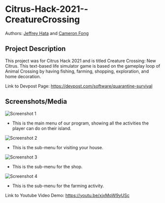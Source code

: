# Citrus-Hack-2021--CreatureCrossing
Authors: [Jeffrey Hata](https://github.com/Jeff591) and [Cameron Fong](https://github.com/CameronSF)

## Project Description
This project was for Citrus Hack 2021 and is titled Creature Crossing: New Citrus. This text-based life simulator game is based on the gameplay loop of Animal Crossing by having fishing, farming, shopping, exploration, and home decoration.

Link to Devpost Page: https://devpost.com/software/quarantine-survival

## Screenshots/Media
![Screenshot 1](https://user-images.githubusercontent.com/67081225/199073865-9eef67cd-8f86-4895-9fc1-6739e4898975.PNG)

* This is the main menu of our program, showing all the activities the player can do on their island.

![Screenshot 2](https://user-images.githubusercontent.com/67081225/199073875-7a00e756-45e6-41f6-bc33-227222b20d99.PNG)

* This is the sub-menu for visiting your house.

![Screenshot 3](https://user-images.githubusercontent.com/67081225/199073881-244376c5-5e99-4504-aa3b-e7eee8e250b3.PNG)

* This is the sub-menu for the shop.

![Screenshot 4](https://user-images.githubusercontent.com/67081225/199073884-d461ba41-950e-4bbb-82e2-0da0896fd6ef.PNG)

* This is the sub-menu for the farming activity.

Link to Youtube Video Demo: https://youtu.be/xjxMqW9yUSc
